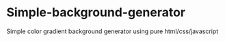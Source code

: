 # Simple-background-generator
Simple color gradient background generator using pure html/css/javascript
